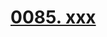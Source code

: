 # [0085. xxx](https://github.com/Tdahuyou/TNotes.react/tree/main/notes/0085.%20xxx)

<!-- region:toc -->



<!-- endregion:toc -->
